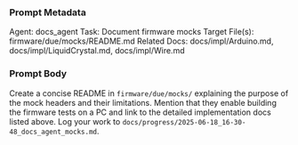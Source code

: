 ### Prompt Metadata
Agent: docs_agent
Task: Document firmware mocks
Target File(s): firmware/due/mocks/README.md
Related Docs: docs/impl/Arduino.md, docs/impl/LiquidCrystal.md, docs/impl/Wire.md

### Prompt Body
Create a concise README in `firmware/due/mocks/` explaining the purpose of the mock headers and their limitations. Mention that they enable building the firmware tests on a PC and link to the detailed implementation docs listed above. Log your work to `docs/progress/2025-06-18_16-30-48_docs_agent_mocks.md`.
